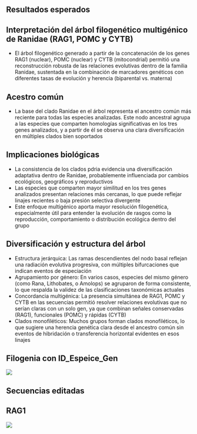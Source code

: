 ## Resultados esperados
## Interpretación del árbol filogenético multigénico de Ranidae (RAG1, POMC y CYTB)
* El árbol filogenético generado a partir de la concatenación de los genes RAG1 (nuclear), POMC (nuclear) y CYTB (mitocondrial) permitió una reconstrucción robusta de las relaciones evolutivas dentro de la familia Ranidae, sustentada en la combinación de marcadores genéticos con diferentes tasas de evolución y herencia (biparental vs. materna)

## Acestro común
* La base del clado Ranidae en el árbol representa el ancestro común más reciente para todas las especies analizadas. Este nodo ancestral agrupa a las especies que comparten homologías significativas en los tres genes analizados, y a partir de él se observa una clara diversificación en múltiples clados bien soportados

## Implicaciones biológicas
* La consistencia de los clados pdria evidencia una diversificación adaptativa dentro de Ranidae, probablemente influenciada por cambios ecológicos, geográficos y reproductivos
* Las especies que comparten mayor similitud en los tres genes analizados presentan relaciones más cercanas, lo que puede reflejar linajes recientes o baja presión selectiva divergente
* Este enfoque multigénico aporta mayor resolución filogenética, especialmente útil para entender la evolución de rasgos como la reproducción, comportamiento o distribución ecológica dentro del grupo

## Diversificación y estructura del árbol
* Estructura jerárquica: Las ramas descendientes del nodo basal reflejan una radiación evolutiva progresiva, con múltiples bifurcaciones que indican eventos de especiación
* Agrupamiento por género: En varios casos, especies del mismo género (como Rana, Lithobates, o Amolops) se agruparon de forma consistente, lo que respalda la validez de las clasificaciones taxonómicas actuales
* Concordancia multigénica: La presencia simultánea de RAG1, POMC y CYTB en las secuencias permitió resolver relaciones evolutivas que no serían claras con un solo gen, ya que combinan señales conservadas (RAG1), funcionales (POMC) y rápidas (CYTB)
* Clados monofiléticos: Muchos grupos forman clados monofiléticos, lo que sugiere una herencia genética clara desde el ancestro común sin eventos de hibridación o transferencia horizontal evidentes en esos linajes

## Filogenia con ID_Espeice_Gen
![ ](https://i.ibb.co/993LFGNS/Filogenia-de-Ranidae-Genes.jpg)

## Secuencias editadas
## RAG1
![ ](https://i.ibb.co/PZgTDbdS/Secuancias-Gen-rag1.png)
